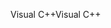 <span data-ttu-id="5ee34-101">Visual C++</span><span class="sxs-lookup"><span data-stu-id="5ee34-101">Visual C++</span></span>